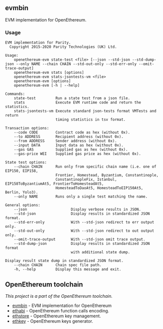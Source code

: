 ## evmbin

EVM implementation for OpenEthereum.

### Usage

```
EVM implementation for Parity.
  Copyright 2015-2020 Parity Technologies (UK) Ltd.

Usage:
    openethereum-evm state-test <file> [--json --std-json --std-dump-json --only NAME --chain CHAIN --std-out-only --std-err-only --omit-trace-output]
    openethereum-evm stats [options]
    openethereum-evm stats-jsontests-vm <file>
    openethereum-evm [options]
    openethereum-evm [-h | --help]

Commands:
    state-test         Run a state test from a json file.
    stats              Execute EVM runtime code and return the statistics.
    stats-jsontests-vm Execute standard json-tests format VMTests and return
                       timing statistics in tsv format.

Transaction options:
    --code CODE        Contract code as hex (without 0x).
    --to ADDRESS       Recipient address (without 0x).
    --from ADDRESS     Sender address (without 0x).
    --input DATA       Input data as hex (without 0x).
    --gas GAS          Supplied gas as hex (without 0x).
    --gas-price WEI    Supplied gas price as hex (without 0x).

State test options:
    --chain CHAIN      Run only from specific chain name (i.e. one of EIP150, EIP158,
                       Frontier, Homestead, Byzantium, Constantinople,
                       ConstantinopleFix, Istanbul, EIP158ToByzantiumAt5, FrontierToHomesteadAt5,
                       HomesteadToDaoAt5, HomesteadToEIP150At5, Berlin, Yolo3).
    --only NAME        Runs only a single test matching the name.

General options:
    --json                    Display verbose results in JSON.
    --std-json                Display results in standardized JSON format.
    --std-err-only            With --std-json redirect to err output only.
    --std-out-only            With --std-json redirect to out output only.
    --omit-trace-output       With --std-json omit trace output.
    --std-dump-json           Display results in standardized JSON format
                              with additional state dump.

Display result state dump in standardized JSON format.
    --chain CHAIN      Chain spec file path.
    -h, --help         Display this message and exit.
```

## OpenEthereum toolchain
_This project is a part of the OpenEthereum toolchain._

- [evmbin](https://github.com/openethereum/openethereum/blob/master/evmbin/) - EVM implementation for OpenEthereum
- [ethabi](https://github.com/openethereum/ethabi) - OpenEthereum function calls encoding.
- [ethstore](https://github.com/openethereum/openethereum/blob/master/accounts/ethstore) - OpenEthereum key management.
- [ethkey](https://github.com/openethereum/openethereum/blob/master/accounts/ethkey) - OpenEthereum keys generator.
